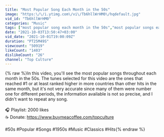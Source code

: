 ```yaml
---
title: "Most Popular Song Each Month in the 50s"
image: "https:\/\/i.ytimg.com\/vi\/Tb6hllWrHM0\/hqdefault.jpg"
vid_id: "Tb6hllWrHM0"
categories: "Music"
tags: ["most popular song each month in the 50s","most popular songs each month in the 50s","most popular songs in the 50s"]
date: "2021-10-03T13:50:47+03:00"
vid_date: "2021-10-01T19:00:09Z"
duration: "PT25M49S"
viewcount: "50919"
likeCount: "1403"
dislikeCount: "26"
channel: "Top Culture"
---
```

{% raw %}In this video, you'll see the most popular songs throughout each month in the 50s. The tunes selected for this video are the ones that reached #1 or at least ranked higher in more countries than other hits in the same month, but it's not very accurate since many of them were number one for different periods, the information available is not so precise, and I didn't want to repeat any song.<br /><br />🎧 Playlist: 2000 likes<br />☕ Donate: <a rel="nofollow" target="blank" href="https://www.buymeacoffee.com/topculture">https://www.buymeacoffee.com/topculture</a><br /><br />#50s #Popular #Songs #1950s #Music #Classics #Hits{% endraw %}
